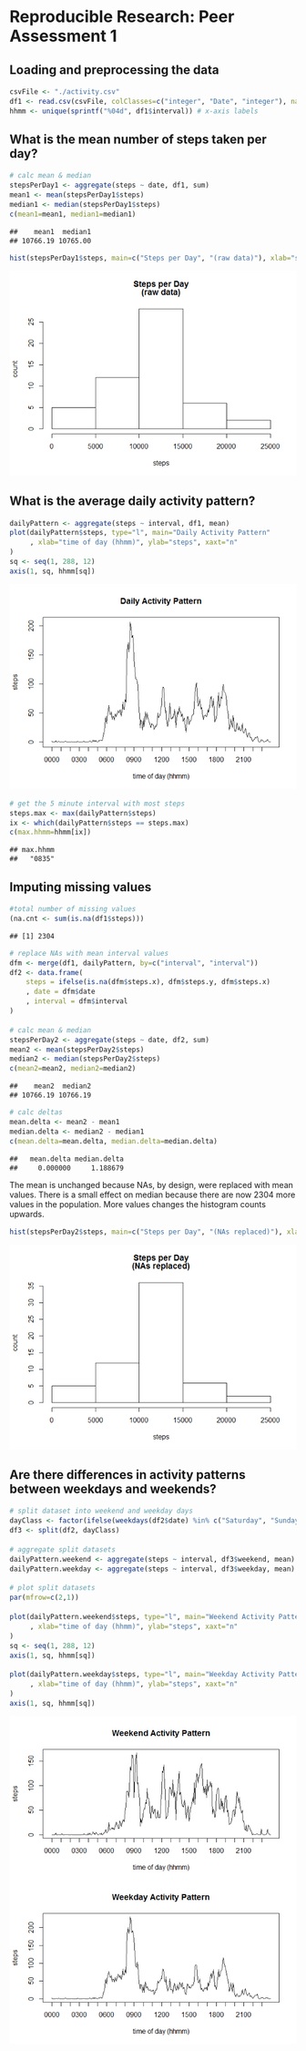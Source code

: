 # Reproducible Research: Peer Assessment 1

## Loading and preprocessing the data


```r
csvFile <- "./activity.csv"
df1 <- read.csv(csvFile, colClasses=c("integer", "Date", "integer"), na.strings=c("NA"))
hhmm <- unique(sprintf("%04d", df1$interval)) # x-axis labels
```

## What is the mean number of steps taken per day?


```r
# calc mean & median
stepsPerDay1 <- aggregate(steps ~ date, df1, sum)
mean1 <- mean(stepsPerDay1$steps)
median1 <- median(stepsPerDay1$steps)
c(mean1=mean1, median1=median1)
```

```
##    mean1  median1 
## 10766.19 10765.00
```

```r
hist(stepsPerDay1$steps, main=c("Steps per Day", "(raw data)"), xlab="steps", ylab="count")
```

![](PA1_template_files/figure-html/unnamed-chunk-2-1.png) 

## What is the average daily activity pattern?


```r
dailyPattern <- aggregate(steps ~ interval, df1, mean)
plot(dailyPattern$steps, type="l", main="Daily Activity Pattern"
     , xlab="time of day (hhmm)", ylab="steps", xaxt="n"
)
sq <- seq(1, 288, 12)
axis(1, sq, hhmm[sq])
```

![](PA1_template_files/figure-html/unnamed-chunk-3-1.png) 

```r
# get the 5 minute interval with most steps
steps.max <- max(dailyPattern$steps)
ix <- which(dailyPattern$steps == steps.max)
c(max.hhmm=hhmm[ix])
```

```
## max.hhmm 
##   "0835"
```

## Imputing missing values


```r
#total number of missing values
(na.cnt <- sum(is.na(df1$steps)))
```

```
## [1] 2304
```

```r
# replace NAs with mean interval values
dfm <- merge(df1, dailyPattern, by=c("interval", "interval"))
df2 <- data.frame(
    steps = ifelse(is.na(dfm$steps.x), dfm$steps.y, dfm$steps.x)
    , date = dfm$date
    , interval = dfm$interval
)

# calc mean & median
stepsPerDay2 <- aggregate(steps ~ date, df2, sum)
mean2 <- mean(stepsPerDay2$steps)
median2 <- median(stepsPerDay2$steps)
c(mean2=mean2, median2=median2)
```

```
##    mean2  median2 
## 10766.19 10766.19
```

```r
# calc deltas
mean.delta <- mean2 - mean1
median.delta <- median2 - median1
c(mean.delta=mean.delta, median.delta=median.delta)
```

```
##   mean.delta median.delta 
##     0.000000     1.188679
```

The mean is unchanged because NAs, by design, were replaced with mean values. There is a small effect on median because there are now 2304 more values in the population.  More values changes the histogram counts upwards.


```r
hist(stepsPerDay2$steps, main=c("Steps per Day", "(NAs replaced)"), xlab="steps", ylab="count")
```

![](PA1_template_files/figure-html/unnamed-chunk-5-1.png) 

## Are there differences in activity patterns between weekdays and weekends?


```r
# split dataset into weekend and weekday days
dayClass <- factor(ifelse(weekdays(df2$date) %in% c("Saturday", "Sunday"), "weekend", "weekday"))
df3 <- split(df2, dayClass)

# aggregate split datasets
dailyPattern.weekend <- aggregate(steps ~ interval, df3$weekend, mean)
dailyPattern.weekday <- aggregate(steps ~ interval, df3$weekday, mean)

# plot split datasets
par(mfrow=c(2,1)) 

plot(dailyPattern.weekend$steps, type="l", main="Weekend Activity Pattern"
     , xlab="time of day (hhmm)", ylab="steps", xaxt="n"
)
sq <- seq(1, 288, 12)
axis(1, sq, hhmm[sq])

plot(dailyPattern.weekday$steps, type="l", main="Weekday Activity Pattern"
     , xlab="time of day (hhmm)", ylab="steps", xaxt="n"
)
axis(1, sq, hhmm[sq])
```

![](PA1_template_files/figure-html/unnamed-chunk-6-1.png) 



